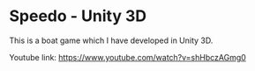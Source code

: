 # Speedo - Unity 3D
This is a boat game which I have developed in Unity 3D.

Youtube link: https://www.youtube.com/watch?v=shHbczAGmg0
